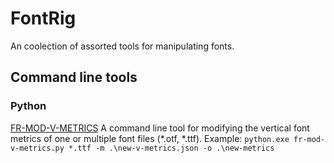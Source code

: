 # FontRig
An coolection of assorted tools for manipulating fonts.

## Command line tools
### Python
[FR-MOD-V-METRICS](.doc\fr-mod-v-metrics.md) A command line tool for modifying the vertical font metrics of one or multiple font files (*.otf, *.ttf). Example: `python.exe fr-mod-v-metrics.py *.ttf -m .\new-v-metrics.json -o .\new-metrics`
